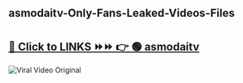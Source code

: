 
 ## asmodaitv-Only-Fans-Leaked-Videos-Files

# <h2><a href="https://mediaupload.pro?asmodaitv">🔗 Click to LINKS ⏩⏩ 👉 🟢 asmodaitv </a></h2>

<a href="https://mediaupload.pro?asmodaitv" rel="nofollow" data-target="animated-image.originalLink"><img src="https://i.ibb.co.com/xMMVF88/686577567.gif" alt="Viral Video Original" style="max-width: 100%; display: inline-block;" data-target="animated-image.originalImage"></a>